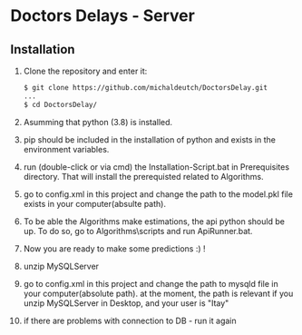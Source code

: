 # Doctors Delays - Server

## Installation

1. Clone the repository and enter it:

    ```sh
    $ git clone https://github.com/michaldeutch/DoctorsDelay.git
    ...
    $ cd DoctorsDelay/
    ```
2. Asumming that python (3.8) is installed.
3. pip should be included in the installation of python and exists in the environment variables.
4. run (double-click or via cmd) the Installation-Script.bat in Prerequisites directory. 
	That will install the prerequisted related to Algorithms.
5. go to config.xml in this project and change the path to the model.pkl file exists in your 
	computer(absulte path).
6. To be able the Algorithms make estimations, the api python should be up. To do so, go to
	Algorithms\scripts and run ApiRunner.bat.
7. Now you are ready to make some predictions :) !

8. unzip MySQLServer
9. go to config.xml in this project and change the path to mysqld file in your 
     	computer(absolute path). at the moment, the path is relevant if you unzip MySQLServer in Desktop, and your user is "Itay"
10. if there are problems with connection to DB - run it again